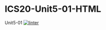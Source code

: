 # ICS20-Unit5-01-HTML
Unit5-01
[![linter](https://github.com/Matthew-Espayos/ICS20-Unit5-01-HTML/workflows/linter/badge.svg)](https://github.com/marketplace/actions/super-linter)
